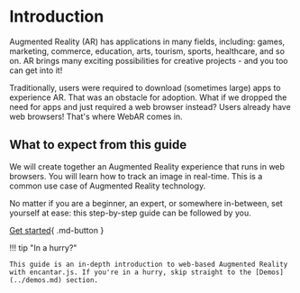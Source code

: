 # Introduction

Augmented Reality (AR) has applications in many fields, including: games, marketing, commerce, education, arts, tourism, sports, healthcare, and so on. AR brings many exciting possibilities for creative projects - and you too can get into it!

Traditionally, users were required to download (sometimes large) apps to experience AR. That was an obstacle for adoption. What if we dropped the need for apps and just required a web browser instead? Users already have web browsers! That's where WebAR comes in.

## What to expect from this guide

We will create together an Augmented Reality experience that runs in web browsers. You will learn how to track an image in real-time. This is a common use case of Augmented Reality technology.

No matter if you are a beginner, an expert, or somewhere in-between, set yourself at ease: this step-by-step guide can be followed by you.

[Get started](concepts.md){ .md-button }

!!! tip "In a hurry?"

    This guide is an in-depth introduction to web-based Augmented Reality with encantar.js. If you're in a hurry, skip straight to the [Demos](../demos.md) section.
